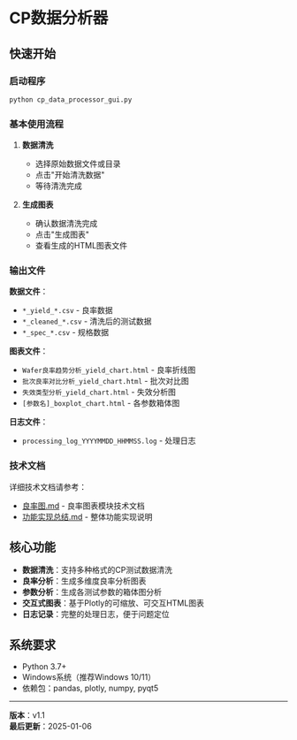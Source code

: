 # CP数据分析器

## 快速开始

### 启动程序
```bash
python cp_data_processor_gui.py
```

### 基本使用流程

1. **数据清洗**
   - 选择原始数据文件或目录
   - 点击"开始清洗数据"
   - 等待清洗完成

2. **生成图表**
   - 确认数据清洗完成
   - 点击"生成图表"
   - 查看生成的HTML图表文件

### 输出文件

**数据文件**：
- `*_yield_*.csv` - 良率数据
- `*_cleaned_*.csv` - 清洗后的测试数据
- `*_spec_*.csv` - 规格数据

**图表文件**：
- `Wafer良率趋势分析_yield_chart.html` - 良率折线图
- `批次良率对比分析_yield_chart.html` - 批次对比图
- `失效类型分析_yield_chart.html` - 失效分析图
- `[参数名]_boxplot_chart.html` - 各参数箱体图

**日志文件**：
- `processing_log_YYYYMMDD_HHMMSS.log` - 处理日志

### 技术文档

详细技术文档请参考：
- [良率图.md](./良率图.md) - 良率图表模块技术文档
- [功能实现总结.md](./功能实现总结.md) - 整体功能实现说明

## 核心功能

- **数据清洗**：支持多种格式的CP测试数据清洗
- **良率分析**：生成多维度良率分析图表
- **参数分析**：生成各测试参数的箱体图分析
- **交互式图表**：基于Plotly的可缩放、可交互HTML图表
- **日志记录**：完整的处理日志，便于问题定位

## 系统要求

- Python 3.7+
- Windows系统（推荐Windows 10/11）
- 依赖包：pandas, plotly, numpy, pyqt5

---

**版本**：v1.1  
**最后更新**：2025-01-06 